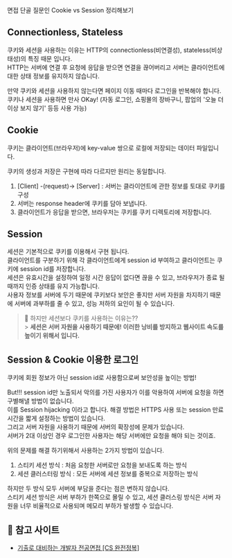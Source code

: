 면접 단골 질문인 Cookie vs Session 정리해보기

## Connectionless, Stateless

쿠키와 세션을 사용하는 이유는 HTTP의 connectionless(비연결성), stateless(비상태성)의 특징 때문 입니다.
<br>
HTTP는 서버에 연결 후 요청에 응답을 받으면 연결을 끊어버리고 서버는 클라이언트에 대한 상태 정보를 유지하지 않습니다.

만약 쿠키와 세션을 사용하지 않는다면 페이지 이동 때마다 로그인을 반복해야 합니다.
<br>
쿠키나 세션을 사용하면 만사 OKay! (자동 로그인, 쇼핑몰의 장바구니, 팝업의 '오늘 더이상 보지 않기' 등등 사용 가능)

## Cookie

쿠키는 클라이언트(브라우저)에 key-value 쌍으로 로컬에 저장되는 데이터 파일입니다.

쿠키의 생성과 저장은 구현에 따라 다르지만 원리는 동일합니다.

1. [Client] -(request)→ [Server] : 서버는 클라이언트에 관한 정보를 토대로 쿠키를 구성
2. 서버는 response header에 쿠키를 담아 보냅니다.
3. 클라이언트가 응답을 받으면, 브라우저는 쿠키를 쿠키 디렉토리에 저장합니다.

## Session

세션은 기본적으로 쿠키를 이용해서 구현 됩니다.
<br>
클라이언트를 구분하기 위해 각 클라이언트에게 session id 부여하고 클라이언트는 쿠키에 session id를 저장합니다.
<br>
세션은 유효시간을 설정하여 일정 시간 응답이 없다면 끊을 수 있고, 브라우저가 종료 될때까지 인증 상태를 유지 가능합니다.
<br>
사용자 정보를 서버에 두기 때문에 쿠키보다 보안은 좋지만 서버 자원을 차지하기 때문에 서버에 과부하를 줄 수 있고, 성능 저하의 요인이 될 수 있습니다.

> 🚥 하지만 세션보다 쿠키를 사용하는 이유는??
> <br> > **세션은 서버 자원을 사용하기 때문에! 이러한 낭비를 방지하고 웹사이트 속도를 높이기 위해서 입니다.**

## Session & Cookie 이용한 로그인

쿠키에 회원 정보가 아닌 session id로 사용함으로써 보안성을 높이는 방법!

But!!! session id만 노출되서 악의를 가진 사용자가 이를 악용하여 서버에 요청을 하면 구별해낼 방법이 없습니다.
<br>
이를 Session hijacking 이라고 합니다. 해결 방법은 HTTPS 사용 또는 session 만료 시간을 짧게 설정하는 방법이 있습니다.
<br>
그리고 서버 자원을 사용하기 때문에 서버의 확장성에 문제가 있습니다.
<br>
서버가 2대 이상인 경우 로그인한 사용자는 해당 서버에만 요청을 해야 되는 것이죠.

위의 문제를 해결 하기위해서 사용하는 2가지 방법이 있습니다.

1. 스티키 세션 방식 : 처음 요청한 서버로만 요청을 보내도록 하는 방식
2. 세션 클러스터링 방식 : 모든 서버에 세션 정보를 중복으로 저장하는 방식

하지만 두 방식 모두 서버에 부담을 준다는 점은 변하지 않습니다.
<br>
스티키 세션 방식은 서버 부하가 한쪽으로 몰릴 수 있고, 세션 클러스링 방식은 서버 자원을 너무 비율적으로 사용되며 메모리 부하가 발생할 수 있습니다.

## 🔖 참고 사이트

- [기출로 대비하는 개발자 전공면접 [CS 완전정복]](https://www.inflearn.com/course/%EA%B0%9C%EB%B0%9C%EC%9E%90-%EC%A0%84%EA%B3%B5%EB%A9%B4%EC%A0%91-cs-%EC%99%84%EC%A0%84%EC%A0%95%EB%B3%B5/dashboard)
